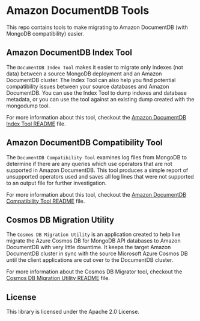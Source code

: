 # Amazon DocumentDB Tools

This repo contains tools to make migrating to Amazon DocumentDB (with MongoDB compatibility) easier.

## Amazon DocumentDB Index Tool 

The `DocumentDB Index Tool` makes it easier to migrate only indexes (not data) between a source MongoDB deployment and an Amazon DocumentDB cluster. The Index Tool can also help you find potential compatibility issues between your source databases and Amazon DocumentDB. You can use the Index Tool to dump indexes and database metadata, or you can use the tool against an existing dump created with the mongodump tool.

For more information about this tool, checkout the [Amazon DocumentDB Index Tool README](./index-tool/README.md) file.

## Amazon DocumentDB Compatibility Tool 

The `DocumentDB Compatibility Tool` examines log files from MongoDB to determine if there are any queries which use operators that are not supported in Amazon DocumentDB. This tool produces a simple report of unsupported operators used and saves all log lines that were not supported to an output file for further investigation.

For more information about this tool, checkout the [Amazon DocumentDB Compatibility Tool README](./compat-tool/README.md) file.

## Cosmos DB Migration Utility

The `Cosmos DB Migration Utility` is an application created to help live migrate the Azure Cosmos DB for MongoDB API databases to Amazon DocumentDB with very little downtime. It keeps the target Amazon DocumentDB cluster in sync with the source Microsoft Azure Cosmos DB until the client applications are cut over to the DocumentDB cluster. 

For more information about the Cosmos DB Migrator tool, checkout the [Cosmos DB Migration Utility README](./cosmos-db-migration-utility/README.md) file.

## License

This library is licensed under the Apache 2.0 License. 
